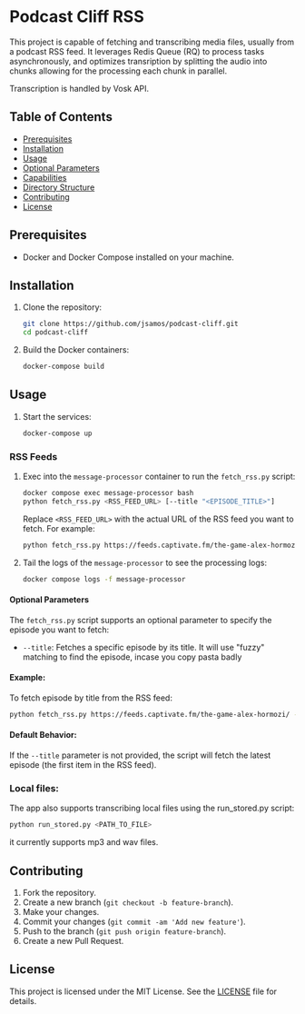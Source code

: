 
# Podcast Cliff RSS

This project is capable of fetching and transcribing media files, usually from a podcast RSS feed. It leverages Redis Queue (RQ) to process tasks asynchronously, and optimizes transription by splitting the audio into chunks allowing for the processing each chunk in parallel.

Transcription is handled by Vosk API.

## Table of Contents

- [Prerequisites](#prerequisites)
- [Installation](#installation)
- [Usage](#usage)
- [Optional Parameters](#optional-parameters)
- [Capabilities](#capabilities)
- [Directory Structure](#directory-structure)
- [Contributing](#contributing)
- [License](#license)

## Prerequisites

- Docker and Docker Compose installed on your machine.

## Installation

1. Clone the repository:

    ```sh
    git clone https://github.com/jsamos/podcast-cliff.git
    cd podcast-cliff
    ```

2. Build the Docker containers:

    ```sh
    docker-compose build
    ```

## Usage

1. Start the services:

    ```sh
    docker-compose up
    ```

### RSS Feeds

1. Exec into the `message-processor` container to run the `fetch_rss.py` script:

    ```sh
    docker compose exec message-processor bash
    python fetch_rss.py <RSS_FEED_URL> [--title "<EPISODE_TITLE>"]
    ```

    Replace `<RSS_FEED_URL>` with the actual URL of the RSS feed you want to fetch. For example:

    ```sh
    python fetch_rss.py https://feeds.captivate.fm/the-game-alex-hormozi/
    ```

2. Tail the logs of the `message-processor` to see the processing logs:

    ```sh
    docker compose logs -f message-processor
    ```

#### Optional Parameters

The `fetch_rss.py` script supports an optional parameter to specify the episode you want to fetch:

- `--title`: Fetches a specific episode by its title. It will use "fuzzy" matching to find the episode, incase you copy pasta badly

#### Example:

To fetch episode by title from the RSS feed:

```sh
python fetch_rss.py https://feeds.captivate.fm/the-game-alex-hormozi/ --title 'Why Branding Makes You Money'
```

#### Default Behavior:

If the `--title` parameter is not provided, the script will fetch the latest episode (the first item in the RSS feed).

### Local files:

The app also supports transcribing local files using the run_stored.py script:

```sh
python run_stored.py <PATH_TO_FILE>
```

it currently supports mp3 and wav files.

## Contributing

1. Fork the repository.
2. Create a new branch (`git checkout -b feature-branch`).
3. Make your changes.
4. Commit your changes (`git commit -am 'Add new feature'`).
5. Push to the branch (`git push origin feature-branch`).
6. Create a new Pull Request.

## License

This project is licensed under the MIT License. See the [LICENSE](LICENSE) file for details.
